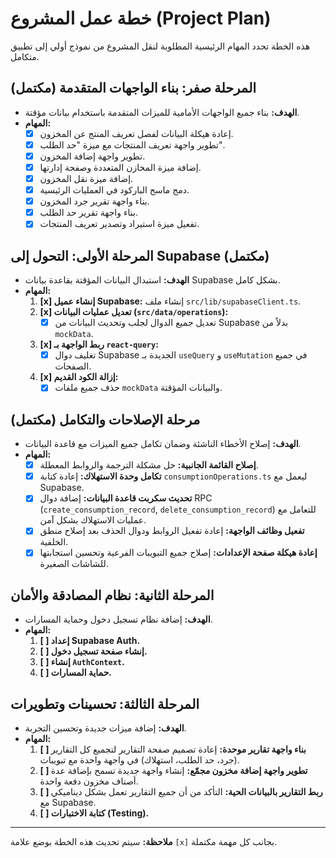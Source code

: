 # خطة عمل المشروع (Project Plan)

هذه الخطة تحدد المهام الرئيسية المطلوبة لنقل المشروع من نموذج أولي إلى تطبيق متكامل.

## المرحلة صفر: بناء الواجهات المتقدمة (مكتمل)
- **الهدف:** بناء جميع الواجهات الأمامية للميزات المتقدمة باستخدام بيانات مؤقتة.
- **المهام:**
    - [x] إعادة هيكلة البيانات لفصل تعريف المنتج عن المخزون.
    - [x] تطوير واجهة تعريف المنتجات مع ميزة "حد الطلب".
    - [x] تطوير واجهة إضافة المخزون.
    - [x] إضافة ميزة المخازن المتعددة وصفحة إدارتها.
    - [x] إضافة ميزة نقل المخزون.
    - [x] دمج ماسح الباركود في العمليات الرئيسية.
    - [x] بناء واجهة تقرير جرد المخزون.
    - [x] بناء واجهة تقرير حد الطلب.
    - [x] تفعيل ميزة استيراد وتصدير تعريف المنتجات.

## المرحلة الأولى: التحول إلى Supabase (مكتمل)
- **الهدف:** استبدال البيانات المؤقتة بقاعدة بيانات Supabase بشكل كامل.
- **المهام:**
    1.  **[x] إنشاء عميل Supabase:** إنشاء ملف `src/lib/supabaseClient.ts`.
    2.  **[x] تعديل عمليات البيانات (`src/data/operations`):**
        - [x] تعديل جميع الدوال لجلب وتحديث البيانات من Supabase بدلاً من `mockData`.
    3.  **[x] ربط الواجهة بـ `react-query`:**
        - [x] تغليف دوال Supabase الجديدة بـ `useQuery` و `useMutation` في جميع الصفحات.
    4.  **[x] إزالة الكود القديم:**
        - [x] حذف جميع ملفات `mockData` والبيانات المؤقتة.

## مرحلة الإصلاحات والتكامل (مكتمل)
- **الهدف:** إصلاح الأخطاء الناشئة وضمان تكامل جميع الميزات مع قاعدة البيانات.
- **المهام:**
    - [x] **إصلاح القائمة الجانبية:** حل مشكلة الترجمة والروابط المعطلة.
    - [x] **تكامل وحدة الاستهلاك:** إعادة كتابة `consumptionOperations.ts` ليعمل مع Supabase.
    - [x] **تحديث سكربت قاعدة البيانات:** إضافة دوال RPC (`create_consumption_record`, `delete_consumption_record`) للتعامل مع عمليات الاستهلاك بشكل آمن.
    - [x] **تفعيل وظائف الواجهة:** إعادة تفعيل الروابط ودوال الحذف بعد إصلاح منطق الخلفية.
    - [x] **إعادة هيكلة صفحة الإعدادات:** إصلاح جميع التبويبات الفرعية وتحسين استجابتها للشاشات الصغيرة.

## المرحلة الثانية: نظام المصادقة والأمان
- **الهدف:** إضافة نظام تسجيل دخول وحماية المسارات.
- **المهام:**
    1.  **[ ] إعداد Supabase Auth.**
    2.  **[ ] إنشاء صفحة تسجيل دخول.**
    3.  **[ ] إنشاء `AuthContext`.**
    4.  **[ ] حماية المسارات.**

## المرحلة الثالثة: تحسينات وتطويرات
- **الهدف:** إضافة ميزات جديدة وتحسين التجربة.
- **المهام:**
    1.  **[ ] بناء واجهة تقارير موحدة:** إعادة تصميم صفحة التقارير لتجميع كل التقارير (جرد، حد الطلب، استهلاك) في واجهة واحدة مع تبويبات.
    2.  **[ ] تطوير واجهة إضافة مخزون مجمّع:** إنشاء واجهة جديدة تسمح بإضافة عدة أصناف مخزون دفعة واحدة.
    3.  **[ ] ربط التقارير بالبيانات الحية:** التأكد من أن جميع التقارير تعمل بشكل ديناميكي مع Supabase.
    4.  **[ ] كتابة الاختبارات (Testing).**

---
**ملاحظة:** سيتم تحديث هذه الخطة بوضع علامة `[x]` بجانب كل مهمة مكتملة.
